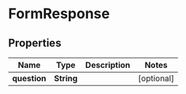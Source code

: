 
# FormResponse

## Properties
Name | Type | Description | Notes
------------ | ------------- | ------------- | -------------
**question** | **String** |  |  [optional]



